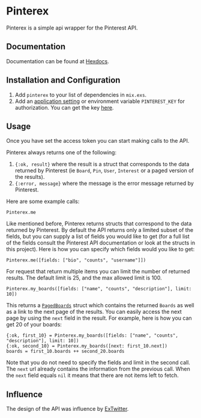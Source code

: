 # Pinterex

Pinterex is a simple api wrapper for the Pinterest API.

## Documentation

Documentation can be found at [Hexdocs](https://hexdocs.pm/pinterex/api-reference.html).

## Installation and Configuration

1. Add `pinterex` to your list of dependencies in `mix.exs`.
2. Add an [application setting](https://github.com/MitjaBezensek/pinterex/blob/master/lib/api/base.ex#L14) or environment variable `PINTEREST_KEY` for authorization. You can get the key [here](https://developers.pinterest.com/tools/access_token/).

## Usage

Once you have set the access token you can start making calls to the API. 

Pinterex always returns one of the following:
1. `{:ok, result}` where the result is a struct that corresponds to the data returned by Pinterest (ie `Board`, `Pin`, `User`, `Interest` or a paged version of the results).
2. `{:error, message}` where the message is the error message returned by Pinterest.

Here are some example calls:

```
Pinterex.me
```

Like mentioned before, Pinterex returns structs that correspond to the data returned by Pinterest. By default the API returns only a limited subset of the fields, but you can supply a list of fields you would like to get (for a full list of the fields consult the Pinterest API documentation or look at the structs in this project). Here is how you can specify which fields would you like to get:

```
Pinterex.me([fields: ["bio", "counts", "username"]])
```

For request that return multiple items you can limit the number of returned results. The default limit is 25, and the max allowed limit is 100.

```
Pinterex.my_boards([fields: ["name", "counts", "description"], limit: 10])
```

This returns a [`PagedBoards`](https://github.com/MitjaBezensek/pinterex/blob/master/lib/structs/paged_boards.ex) struct which contains the returned `Boards` as well as a link to the next page of the results. You can easily access the next page by using the `next` field in the result. For example, here is how you can get 20 of your boards:

```
{:ok, first_10} = Pinterex.my_boards([fields: ["name", "counts", "description"], limit: 10])
{:ok, second_10} = Pinterex.my_boards([next: first_10.next])
boards = first_10.boards ++ second_20.boards
```

Note that you do not need to specify the fields and limit in the second call. The `next` url already contains the information from the previous call. When the `next` field equals `nil` it means that there are not items left to fetch.

## Influence
  
The design of the API was influence by [ExTwitter](https://github.com/parroty/extwitter).

